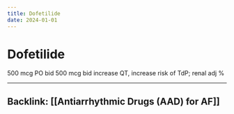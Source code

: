 ```yaml
---
title: Dofetilide
date: 2024-01-01
---
```

# Dofetilide

500 mcg PO bid
500 mcg bid increase QT, increase risk of TdP; renal adj
%

----
Backlink: [[Antiarrhythmic Drugs (AAD) for AF]]
----

